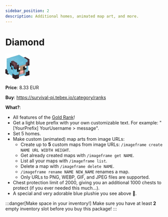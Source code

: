 ```yaml
---
sidebar_position: 2
description: Additional homes, animated map art, and more.
---
```


# Diamond
![11520](a20583f19a03490c1efa4506a593985e948ec25c.jpg)

**Price**: 8.33 EUR

**Buy**: https://survival-pi.tebex.io/category/ranks

**What?**:
- All features of the [Gold Rank](gold.md)!
- Get a light blue prefix with your own customizable text. For example: "[YourPrefix] YourUsername > message".
- Set 5 homes.
- Make custom (animated) map arts from image URLs:
    - Create up to **5** custom maps from image URLs: `/imageframe create NAME URL WIDTH HEIGHT`. 
    - Get already created maps with `/imageframe get NAME`. 
    - List all your maps with `/imageframe list`. 
    - Delete a map with `/imageframe delete NAME`. 
    - `/imageframe rename NAME NEW_NAME` renames a map. 
    - Only URLs to PNG, WEBP, GIF, and JPEG files are supported.
- Chest protection limit of 2000, giving you an additional 1000 chests to protect (if you ever needed this much...).
- A special and very adorable blue plushie you see above 🥹.

:::danger[Make space in your inventory!]
Make sure you have at least **2** empty inventory slot before you buy this package!
:::